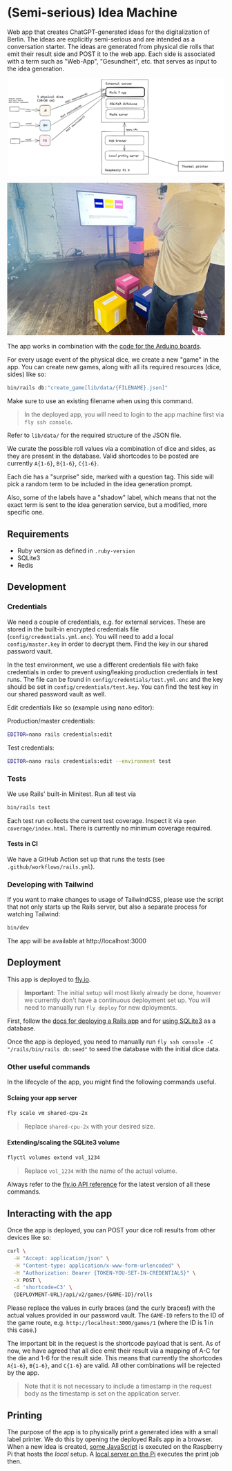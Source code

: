 # (Semi-serious) Idea Machine

Web app that creates ChatGPT-generated ideas for the digitalization of Berlin. The ideas are explicitly semi-serious and are intended as a conversation starter. The ideas are generated from physical die rolls that emit their result side and POST it to the web app. Each side is associated with a term such as "Web-App", "Gesundheit", etc. that serves as input to the idea generation.

![Technical setup of the app](/public/idea-machine-setup-v2.png)

![Physical setup of the project](/public/idea-machine-irl.png)

The app works in combination with the [code for the Arduino boards](https://github.com/technologiestiftung/idea-machine-dice/).

For every usage event of the physical dice, we create a new "game" in the app. You can create new games, along with all its required resources (dice, sides) like so:

```bash
bin/rails db:"create_game[lib/data/{FILENAME}.json]"
```

Make sure to use an existing filename when using this command.

> In the deployed app, you will need to login to the app machine first via `fly ssh console`.

Refer to `lib/data/` for the required structure of the JSON file.

We curate the possible roll values via a combination of dice and sides, as they are present in the database. Valid shortcodes to be posted are currently `A{1-6}`, `B{1-6}`, `C{1-6}`.

Each die has a "surprise" side, marked with a question tag. This side will pick a random term to be included in the idea generation prompt.

Also, some of the labels have a "shadow" label, which means that not the exact term is sent to the idea generation service, but a modified, more specific one.

## Requirements

- Ruby version as defined in `.ruby-version`
- SQLite3
- Redis

## Development

### Credentials

We need a couple of credentials, e.g. for external services. These are stored in the built-in encrypted credentials file (`config/credentials.yml.enc`). You will need to add a local `config/master.key` in order to decrypt them. Find the key in our shared password vault.

In the test environment, we use a different credentials file with fake credentials in order to prevent using/leaking production credentials in test runs. The file can be found in `config/credentials/test.yml.enc` and the key should be set in `config/credentials/test.key`. You can find the test key in our shared password vault as well.

Edit credentials like so (example using nano editor):

Production/master credentials:

```bash
EDITOR=nano rails credentials:edit
```

Test credentials:

```bash
EDITOR=nano rails credentials:edit --environment test
```

### Tests

We use Rails' built-in Minitest. Run all test via

```bash
bin/rails test
```

Each test run collects the current test coverage. Inspect it via `open coverage/index.html`. There is currently no minimum coverage required.

#### Tests in CI

We have a GitHub Action set up that runs the tests (see `.github/workflows/rails.yml`).

### Developing with Tailwind

If you want to make changes to usage of TailwindCSS, please use the script that not only starts up the Rails server, but also a separate process for watching Tailwind:

```bash
bin/dev
```

The app will be available at http://localhost:3000

## Deployment

This app is deployed to [fly.io](https://fly.io).

> **Important**: The initial setup will most likely already be done, however we currently don't have a continuous deployment set up. You will need to manually run `fly deploy` for new dployments.

First, follow the [docs for deploying a Rails app](https://fly.io/docs/rails/getting-started/existing/) and for [using SQLite3](https://fly.io/docs/rails/advanced-guides/sqlite3/) as a database.

Once the app is deployed, you need to manually run `fly ssh console -C "/rails/bin/rails db:seed"` to seed the database with the initial dice data.

### Other useful commands

In the lifecycle of the app, you might find the following commands useful.

#### Sclaing your app server

```bash
fly scale vm shared-cpu-2x
```

> Replace `shared-cpu-2x` with your desired size.

#### Extending/scaling the SQLite3 volume

```bash
flyctl volumes extend vol_1234
```

> Replace `vol_1234` with the name of the actual volume.

Always refer to the [fly.io API reference](https://fly.io/docs/reference/) for the latest version of all these commands.

## Interacting with the app

Once the app is deployed, you can POST your dice roll results from other devices like so:

```bash
curl \
  -H "Accept: application/json" \
  -H "Content-type: application/x-www-form-urlencoded" \
  -H "Authorization: Bearer {TOKEN-YOU-SET-IN-CREDENTIALS}" \
  -X POST \
  -d 'shortcode=C3' \
  {DEPLOYMENT-URL}/api/v2/games/{GAME-ID}/rolls
```

Please replace the values in curly braces (and the curly braces!) with the actual values provided in our password vault. The `GAME-ID` refers to the ID of the game route, e.g. `http://localhost:3000/games/1` (where the ID is 1 in this case.)

The important bit in the request is the shortcode payload that is sent. As of now, we have agreed that all dice emit their result via a mapping of A-C for the die and 1-6 for the result side. This means that currently the shortcodes `A{1-6}`, `B{1-6}`, and `C{1-6}` are valid. All other combinations will be rejected by the app.

> Note that it is not necessary to include a timestamp in the request body as the timestamp is set on the application server.

## Printing

The purpose of the app is to physically print a generated idea with a small label printer. We do this by opening the deployed Rails app in a browser. When a new idea is created, [some JavaScript](/app/javascript/controllers/localhost_post_controller.js) is executed on the Raspberry Pi that hosts the _local_ setup. A [local server on the Pi](https://github.com/technologiestiftung/idea-machine-printing-server) executes the print job then.
